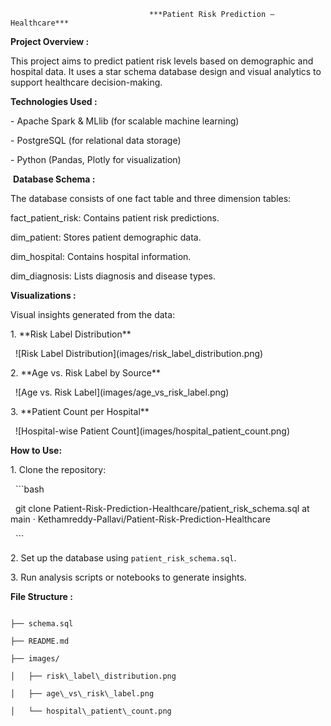 

                                   ***Patient Risk Prediction – Healthcare***



 **Project Overview :**



This project aims to predict patient risk levels based on demographic and hospital data. It uses a star schema database design and visual analytics to support healthcare decision-making.



 **Technologies Used :**

\- Apache Spark \& MLlib (for scalable machine learning)

\- PostgreSQL (for relational data storage)

\- Python (Pandas, Plotly for visualization)



&nbsp;**Database Schema :**



The database consists of one fact table and three dimension tables:



fact\_patient\_risk: Contains patient risk predictions.

dim\_patient: Stores patient demographic data.

dim\_hospital: Contains hospital information.

dim\_diagnosis: Lists diagnosis and disease types.



 **Visualizations :**



Visual insights generated from the data:



1\. \*\*Risk Label Distribution\*\*

&nbsp;  !\[Risk Label Distribution](images/risk\_label\_distribution.png)



2\. \*\*Age vs. Risk Label by Source\*\*

&nbsp;  !\[Age vs. Risk Label](images/age\_vs\_risk\_label.png)



3\. \*\*Patient Count per Hospital\*\*

&nbsp;  !\[Hospital-wise Patient Count](images/hospital\_patient\_count.png)



 **How to Use:** 



1\. Clone the repository:

&nbsp;  ```bash

&nbsp;  git clone Patient-Risk-Prediction-Healthcare/patient_risk_schema.sql at main · Kethamreddy-Pallavi/Patient-Risk-Prediction-Healthcare
 

&nbsp;  ```

2\. Set up the database using `patient_risk_schema.sql`.

3\. Run analysis scripts or notebooks to generate insights.



 **File Structure :**

```

├── schema.sql

├── README.md

├── images/

│   ├── risk\_label\_distribution.png

│   ├── age\_vs\_risk\_label.png

│   └── hospital\_patient\_count.png

```



